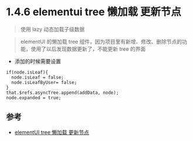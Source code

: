 # 1.4.6  elementui  tree 懒加载 更新节点


>使用 lazy 动态加载子级数据

> elementUI 的懒加载 tree 组件，因为项目里有新增、修改、删除节点的功能，使用了以后发现数据更新了，不能更新 tree 的界面


- 添加的时候需要设置

```
if(node.isLeaf){
  node.isLeaf = false;
  node.isLeafByUser= false;
}  
that.$refs.asyncTree.append(addData, node);
node.expanded = true;
```




## 参考
- [elementUI tree 懒加载 更新节点](https://segmentfault.com/a/1190000017512508?_ea=5710927)
